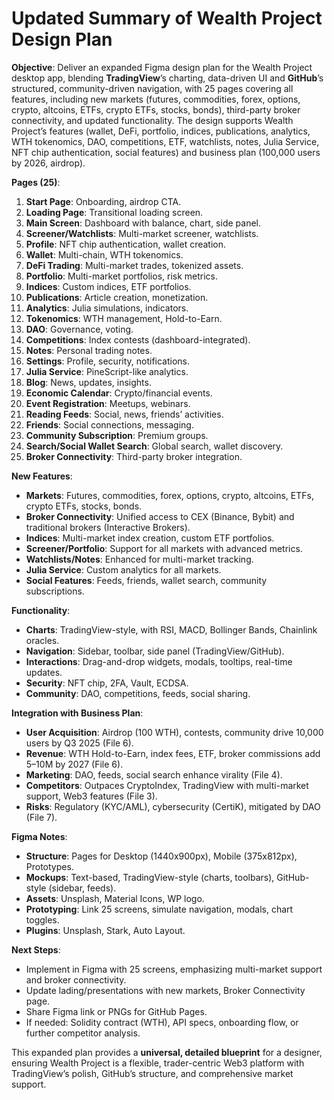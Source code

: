 # Updated Summary of Wealth Project Design Plan

**Objective**: Deliver an expanded Figma design plan for the Wealth Project desktop app, blending **TradingView**’s charting, data-driven UI and **GitHub**’s structured, community-driven navigation, with 25 pages covering all features, including new markets (futures, commodities, forex, options, crypto, altcoins, ETFs, crypto ETFs, stocks, bonds), third-party broker connectivity, and updated functionality. The design supports Wealth Project’s features (wallet, DeFi, portfolio, indices, publications, analytics, WTH tokenomics, DAO, competitions, ETF, watchlists, notes, Julia Service, NFT chip authentication, social features) and business plan (100,000 users by 2026, airdrop).

**Pages (25)**:
1. **Start Page**: Onboarding, airdrop CTA.
2. **Loading Page**: Transitional loading screen.
3. **Main Screen**: Dashboard with balance, chart, side panel.
4. **Screener/Watchlists**: Multi-market screener, watchlists.
5. **Profile**: NFT chip authentication, wallet creation.
6. **Wallet**: Multi-chain, WTH tokenomics.
7. **DeFi Trading**: Multi-market trades, tokenized assets.
8. **Portfolio**: Multi-market portfolios, risk metrics.
9. **Indices**: Custom indices, ETF portfolios.
10. **Publications**: Article creation, monetization.
11. **Analytics**: Julia simulations, indicators.
12. **Tokenomics**: WTH management, Hold-to-Earn.
13. **DAO**: Governance, voting.
14. **Competitions**: Index contests (dashboard-integrated).
15. **Notes**: Personal trading notes.
16. **Settings**: Profile, security, notifications.
17. **Julia Service**: PineScript-like analytics.
18. **Blog**: News, updates, insights.
19. **Economic Calendar**: Crypto/financial events.
20. **Event Registration**: Meetups, webinars.
21. **Reading Feeds**: Social, news, friends’ activities.
22. **Friends**: Social connections, messaging.
23. **Community Subscription**: Premium groups.
24. **Search/Social Wallet Search**: Global search, wallet discovery.
25. **Broker Connectivity**: Third-party broker integration.

**New Features**:
- **Markets**: Futures, commodities, forex, options, crypto, altcoins, ETFs, crypto ETFs, stocks, bonds.
- **Broker Connectivity**: Unified access to CEX (Binance, Bybit) and traditional brokers (Interactive Brokers).
- **Indices**: Multi-market index creation, custom ETF portfolios.
- **Screener/Portfolio**: Support for all markets with advanced metrics.
- **Watchlists/Notes**: Enhanced for multi-market tracking.
- **Julia Service**: Custom analytics for all markets.
- **Social Features**: Feeds, friends, wallet search, community subscriptions.

**Functionality**:
- **Charts**: TradingView-style, with RSI, MACD, Bollinger Bands, Chainlink oracles.
- **Navigation**: Sidebar, toolbar, side panel (TradingView/GitHub).
- **Interactions**: Drag-and-drop widgets, modals, tooltips, real-time updates.
- **Security**: NFT chip, 2FA, Vault, ECDSA.
- **Community**: DAO, competitions, feeds, social sharing.

**Integration with Business Plan**:
- **User Acquisition**: Airdrop (100 WTH), contests, community drive 10,000 users by Q3 2025 (File 6).
- **Revenue**: WTH Hold-to-Earn, index fees, ETF, broker commissions add $5–$10M by 2027 (File 6).
- **Marketing**: DAO, feeds, social search enhance virality (File 4).
- **Competitors**: Outpaces CryptoIndex, TradingView with multi-market support, Web3 features (File 3).
- **Risks**: Regulatory (KYC/AML), cybersecurity (CertiK), mitigated by DAO (File 7).

**Figma Notes**:
- **Structure**: Pages for Desktop (1440x900px), Mobile (375x812px), Prototypes.
- **Mockups**: Text-based, TradingView-style (charts, toolbars), GitHub-style (sidebar, feeds).
- **Assets**: Unsplash, Material Icons, WP logo.
- **Prototyping**: Link 25 screens, simulate navigation, modals, chart toggles.
- **Plugins**: Unsplash, Stark, Auto Layout.

**Next Steps**:
- Implement in Figma with 25 screens, emphasizing multi-market support and broker connectivity.
- Update lading/presentations with new markets, Broker Connectivity page.
- Share Figma link or PNGs for GitHub Pages.
- If needed: Solidity contract (WTH), API specs, onboarding flow, or further competitor analysis.

This expanded plan provides a **universal, detailed blueprint** for a designer, ensuring Wealth Project is a flexible, trader-centric Web3 platform with TradingView’s polish, GitHub’s structure, and comprehensive market support.